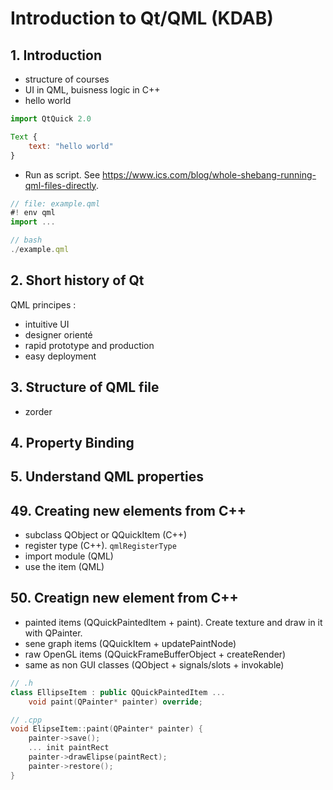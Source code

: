 
# Introduction to Qt/QML (KDAB)

## 1. Introduction

- structure of courses
- UI in QML, buisness logic in C++
- hello world
```js
import QtQuick 2.0

Text {
    text: "hello world"
}
```

- Run as script. See https://www.ics.com/blog/whole-shebang-running-qml-files-directly.
```js
// file: example.qml
#! env qml
import ...

// bash
./example.qml
```

## 2. Short history of Qt

QML principes :
- intuitive UI
- designer orienté
- rapid prototype and production
- easy deployment

## 3. Structure of QML file

- zorder

## 4. Property Binding

## 5. Understand QML properties





## 49. Creating new elements from C++

- subclass QObject or QQuickItem (C++)
- register type (C++). `qmlRegisterType`
- import module (QML)
- use the item (QML)

## 50. Creatign new element from C++

- painted items (QQuickPaintedItem + paint). Create texture and draw in it with QPainter.
- sene graph items (QQuickItem + updatePaintNode)
- raw OpenGL items (QQuickFrameBufferObject + createRender)
- same as non GUI classes (QObject + signals/slots + invokable)

```cpp
// .h
class EllipseItem : public QQuickPaintedItem ...
    void paint(QPainter* painter) override;

// .cpp
void ElipseItem::paint(QPainter* painter) {
    painter->save();
    ... init paintRect
    painter->drawElipse(paintRect);
    painter->restore();
}
```





